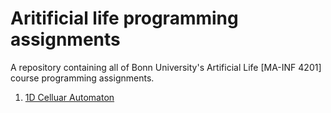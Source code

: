 # Aritificial life programming assignments

A repository containing all of Bonn University's Artificial Life [MA-INF 4201]
course programming assignments.

1. [1D Celluar Automaton](./1d_cellular_automaton.ipynb)